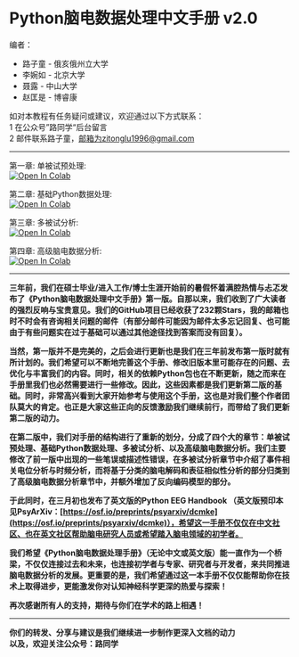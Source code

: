 # **Python脑电数据处理中文手册 v2.0**  

编者：  
- 路子童 - 俄亥俄州立大学  
- 李婉如 - 北京大学  
- 聂露 - 中山大学
- 赵匡是 - 博睿康

如对本教程有任务疑问或建议，欢迎通过以下方式联系：  
1 在公众号”路同学“后台留言  
2 邮件联系路子童，邮箱为zitonglu1996@gmail.com

***

第一章: 单被试预处理:  
[![Open In Colab](https://colab.research.google.com/assets/colab-badge.svg)](https://colab.research.google.com/github/ZitongLu1996/Python-EEG-Handbook-CN/blob/master/EEG_CN_Python_Handbook_Preprocessing.ipynb)

第二章: 基础Python数据处理:  
[![Open In Colab](https://colab.research.google.com/assets/colab-badge.svg)](https://colab.research.google.com/github/ZitongLu1996/Python-EEG-Handbook-CN/blob/master/EEG_CN_Python_Handbook_DataOperations.ipynb)

第三章: 多被试分析:  
[![Open In Colab](https://colab.research.google.com/assets/colab-badge.svg)](https://colab.research.google.com/github/ZitongLu1996/Python-EEG-Handbook-CN/blob/master/EEG_CN_Python_Handbook_MultisubjectsAnalysis.ipynb)

第四章: 高级脑电数据分析:  
[![Open In Colab](https://colab.research.google.com/assets/colab-badge.svg)](https://colab.research.google.com/github/ZitongLu1996/Python-EEG-Handbook-CN/blob/master/EEG_CN_Python_Handbook_AdvancedAnalysis.ipynb)

***

**三年前，我们在硕士毕业/进入工作/博士生涯开始前的暑假怀着满腔热情与忐忑发布了《Python脑电数据处理中文手册》第一版。自那以来，我们收到了广大读者的强烈反响与宝贵意见。我们的GitHub项目已经收获了232颗Stars，我的邮箱也时不时会有咨询相关问题的邮件（有部分邮件可能因为邮件太多忘记回复、也可能由于有些问题实在过于基础可以通过其他途径找到答案而没有回复）。**  

**当然，第一版并不是完美的，之后会进行更新也是我们在三年前发布第一版时就有所计划的。我们希望可以不断地完善这个手册、修改旧版本里可能存在的问题、去优化与丰富我们的内容。同时，相关的依赖Python包也在不断更新，随之而来在手册里我们也必然需要进行一些修改。因此，这些因素都是我们更新第二版的基础。同时，非常高兴看到大家开始参考与使用这个手册，这也是对我们整个作者团队莫大的肯定。也正是大家这些正向的反馈激励我们继续前行，而带给了我们更新第二版的动力。**  

**在第二版中，我们对手册的结构进行了重新的划分，分成了四个大的章节：单被试预处理、基础Python数据处理、多被试分析、以及高级脑电数据分析。我们主要修改了前一版中出现的一些笔误或描述性错误，在多被试分析章节中介绍了事件相关电位分析与时频分析，而将基于分类的脑电解码和表征相似性分析的部分归类到了高级脑电数据分析章节中，并额外增加了反向编码模型的部分。**  

**于此同时，在三月初也发布了英文版的Python EEG Handbook （英文版预印本见PsyArXiv：[https://osf.io/preprints/psyarxiv/dcmke](https://osf.io/preprints/psyarxiv/dcmke)），希望这一手册不仅仅在中文社区、也在英文社区帮助脑电研究人员或希望踏入脑电领域的初学者。**  

**我们希望《Python脑电数据处理手册》（无论中文或英文版）能一直作为一个桥梁，不仅仅连接过去和未来，也连接初学者与专家、研究者与开发者，来共同推进脑电数据分析的发展。更重要的是，我们希望通过这一本手册不仅仅能帮助你在技术上取得进步，更能激发你对认知神经科学更深的热爱与探索！**  

**再次感谢所有人的支持，期待与你们在学术的路上相遇！**  

***

**你们的转发、分享与建议是我们继续进一步制作更深入文档的动力**  
**以及，欢迎关注公众号：路同学**
